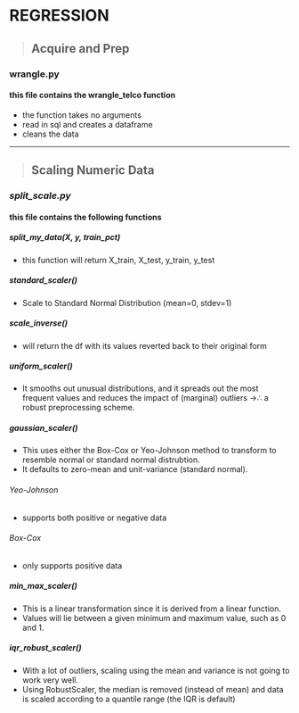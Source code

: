 # REGRESSION

>## Acquire and Prep

### wrangle.py

#### this file contains the wrangle_telco function

- the function takes no arguments
- read in sql and creates a dataframe
- cleans the data

---

>## Scaling Numeric Data

### *split_scale.py*

#### this file contains the following functions

##### **split_my_data(X, y, train_pct)**

- this function will return X_train, X_test, y_train, y_test

##### **standard_scaler()**

- Scale to Standard Normal Distribution (mean=0, stdev=1)

##### **scale_inverse()**

- will return the df with its values reverted back to their original form

##### **uniform_scaler()**

- It smooths out unusual distributions, and it spreads out the most frequent values and reduces the impact of (marginal) outliers →∴ a robust preprocessing scheme.

##### **gaussian_scaler()**

- This uses either the Box-Cox or Yeo-Johnson method to transform to resemble normal or standard normal distrubtion.
- It defaults to zero-mean and unit-variance (standard normal).

###### Yeo-Johnson

- supports both positive or negative data

###### Box-Cox

- only supports positive data

##### **min_max_scaler()**

- This is a linear transformation since it is derived from a linear function.
- Values will lie between a given minimum and maximum value, such as 0 and 1.

##### **iqr_robust_scaler()**

- With a lot of outliers, scaling using the mean and variance is not going to work very well.
- Using RobustScaler, the median is removed (instead of mean) and data is scaled according to a quantile range (the IQR is default)


